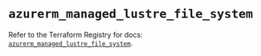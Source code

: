 # `azurerm_managed_lustre_file_system`

Refer to the Terraform Registry for docs: [`azurerm_managed_lustre_file_system`](https://registry.terraform.io/providers/hashicorp/azurerm/4.4.0/docs/resources/managed_lustre_file_system).

